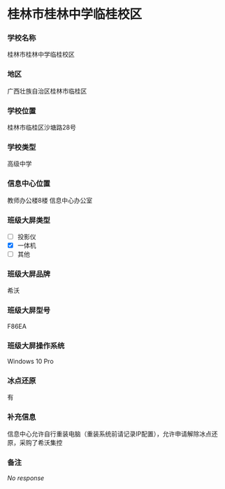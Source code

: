 # 桂林市桂林中学临桂校区

### 学校名称

桂林市桂林中学临桂校区

### 地区

广西壮族自治区桂林市临桂区

### 学校位置

桂林市临桂区沙塘路28号

### 学校类型

高级中学

### 信息中心位置

教师办公楼8楼 信息中心办公室

### 班级大屏类型

- [ ] 投影仪
- [x] 一体机
- [ ] 其他

### 班级大屏品牌

希沃

### 班级大屏型号

F86EA

### 班级大屏操作系统

Windows 10 Pro

### 冰点还原

有

### 补充信息

信息中心允许自行重装电脑（重装系统前请记录IP配置），允许申请解除冰点还原，采购了希沃集控

### 备注

_No response_